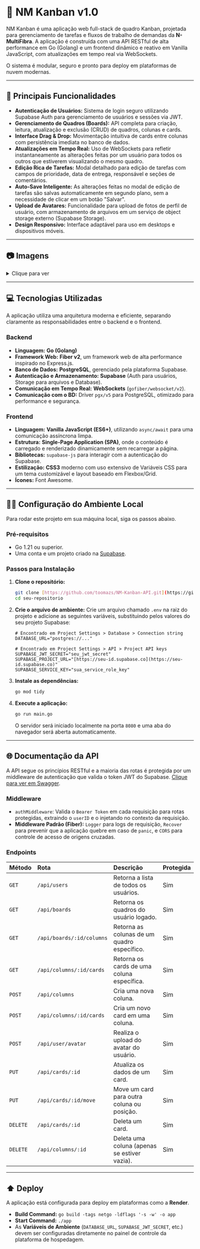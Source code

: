 # 💙 NM Kanban v1.0

NM Kanban é uma aplicação web full-stack de quadro Kanban, projetada para gerenciamento de tarefas e fluxos de trabalho de demandas da **N-MultiFibra**. A aplicação é construída com uma API RESTful de alta performance em Go (Golang) e um frontend dinâmico e reativo em Vanilla JavaScript, com atualizações em tempo real via WebSockets.

O sistema é modular, seguro e pronto para deploy em plataformas de nuvem modernas.

---

## 🚀 Principais Funcionalidades

-   **Autenticação de Usuários:** Sistema de login seguro utilizando Supabase Auth para gerenciamento de usuários e sessões via JWT.
-   **Gerenciamento de Quadros (Boards):** API completa para criação, leitura, atualização e exclusão (CRUD) de quadros, colunas e cards.
-   **Interface Drag & Drop:** Movimentação intuitiva de cards entre colunas com persistência imediata no banco de dados.
-   **Atualizações em Tempo Real:** Uso de WebSockets para refletir instantaneamente as alterações feitas por um usuário para todos os outros que estiverem visualizando o mesmo quadro.
-   **Edição Rica de Tarefas:** Modal detalhado para edição de tarefas com campos de prioridade, data de entrega, responsável e seções de comentários.
-   **Auto-Save Inteligente:** As alterações feitas no modal de edição de tarefas são salvas automaticamente em segundo plano, sem a necessidade de clicar em um botão "Salvar".
-   **Upload de Avatares:** Funcionalidade para upload de fotos de perfil de usuário, com armazenamento de arquivos em um serviço de object storage externo (Supabase Storage).
-   **Design Responsivo:** Interface adaptável para uso em desktops e dispositivos móveis.

---

## 📷 Imagens

<details> 
  <summary> Clique para ver </summary>

- Login <br> <br>
  <img src="https://i.imgur.com/16a5u0j.png" width="500"/><br><br>

- Aba Suporte <br> <br>
  <img src="https://i.imgur.com/Q02j193.png" width="500"/><br><br>

- Cards e Prioridade por Cor <br> <br>
  <img src="https://i.imgur.com/3SHH9P9.png" width="400"/><br><br>

- Cards com Data de Entrega longe, próxima ou atrasada <br> <br>
  <img src="https://i.imgur.com/qKiTeHi.png" width="400"/><br><br>  

- Modal de Nova Tarefa <br> <br>
  <img src="https://i.imgur.com/WhSPzrM.png" width="550"/><br><br>  

- Modal de Editar Tarefa <br> <br>
  <img src="https://i.imgur.com/N3BYWMB.png" width="550"/><br><br>  

  
</details>

---

## 💻 Tecnologias Utilizadas

A aplicação utiliza uma arquitetura moderna e eficiente, separando claramente as responsabilidades entre o backend e o frontend.

### Backend

-   **Linguagem:** **Go (Golang)**
-   **Framework Web:** **Fiber v2**, um framework web de alta performance inspirado no Express.js.
-   **Banco de Dados:** **PostgreSQL**, gerenciado pela plataforma Supabase.
-   **Autenticação e Armazenamento:** **Supabase** (Auth para usuários, Storage para arquivos e Database).
-   **Comunicação em Tempo Real:** **WebSockets** (`gofiber/websocket/v2`).
-   **Comunicação com o BD:** Driver `pgx/v5` para PostgreSQL, otimizado para performance e segurança.

### Frontend

-   **Linguagem:** **Vanilla JavaScript (ES6+)**, utilizando `async/await` para uma comunicação assíncrona limpa.
-   **Estrutura:** **Single-Page Application (SPA)**, onde o conteúdo é carregado e renderizado dinamicamente sem recarregar a página.
-   **Bibliotecas:** `supabase-js` para interagir com a autenticação do Supabase.
-   **Estilização:** **CSS3** moderno com uso extensivo de Variáveis CSS para um tema customizável e layout baseado em Flexbox/Grid.
-   **Ícones:** Font Awesome.

---

## 🧑‍💻 Configuração do Ambiente Local

Para rodar este projeto em sua máquina local, siga os passos abaixo.

### Pré-requisitos

-   Go 1.21 ou superior.
-   Uma conta e um projeto criado na [Supabase](https://supabase.com/).

### Passos para Instalação

1.  **Clone o repositório:**
    ```bash
    git clone [https://github.com/toomazs/NM-Kanban-API.git](https://github.com/toomazs/NM-Kanban-API.git)
    cd seu-repositorio
    ```

2.  **Crie o arquivo de ambiente:**
    Crie um arquivo chamado `.env` na raiz do projeto e adicione as seguintes variáveis, substituindo pelos valores do seu projeto Supabase:
    ```env
    # Encontrado em Project Settings > Database > Connection string
    DATABASE_URL="postgres://..."

    # Encontrado em Project Settings > API > Project API keys
    SUPABASE_JWT_SECRET="seu_jwt_secret"
    SUPABASE_PROJECT_URL="[https://seu-id.supabase.co](https://seu-id.supabase.co)"
    SUPABASE_SERVICE_KEY="sua_service_role_key"
    ```

3.  **Instale as dependências:**
    ```bash
    go mod tidy
    ```

4.  **Execute a aplicação:**
    ```bash
    go run main.go
    ```

    O servidor será iniciado localmente na porta `8080` e uma aba do navegador será aberta automaticamente.

---

## 🌐 Documentação da API

A API segue os princípios RESTful e a maioria das rotas é protegida por um middleware de autenticação que valida o token JWT do Supabase.
[Clique para ver em Swagger](https://app.swaggerhub.com/apis-docs/tomazinc/n-multifibra_kanban_api/1.0.0).

### Middleware

-   `authMiddleware`: Valida o `Bearer Token` em cada requisição para rotas protegidas, extraindo o `userID` e o injetando no contexto da requisição.
-   **Middleware Padrão (Fiber):** `Logger` para logs de requisição, `Recover` para prevenir que a aplicação quebre em caso de `panic`, e `CORS` para controle de acesso de origens cruzadas.

### Endpoints

| Método   | Rota                    | Descrição                                         | Protegida |
| :------- | :---------------------- | :------------------------------------------------ | :-------- |
| `GET`    | `/api/users`            | Retorna a lista de todos os usuários.             | Sim       |
| `GET`    | `/api/boards`           | Retorna os quadros do usuário logado.             | Sim       |
| `GET`    | `/api/boards/:id/columns` | Retorna as colunas de um quadro específico.         | Sim       |
| `GET`    | `/api/columns/:id/cards`  | Retorna os cards de uma coluna específica.          | Sim       |
| `POST`   | `/api/columns`          | Cria uma nova coluna.                             | Sim       |
| `POST`   | `/api/columns/:id/cards`  | Cria um novo card em uma coluna.                  | Sim       |
| `POST`   | `/api/user/avatar`      | Realiza o upload do avatar do usuário.            | Sim       |
| `PUT`    | `/api/cards/:id`        | Atualiza os dados de um card.                     | Sim       |
| `PUT`    | `/api/cards/:id/move`   | Move um card para outra coluna ou posição.        | Sim       |
| `DELETE` | `/api/cards/:id`        | Deleta um card.                                   | Sim       |
| `DELETE` | `/api/columns/:id`      | Deleta uma coluna (apenas se estiver vazia).      | Sim       |

---

## ⬆️ Deploy

A aplicação está configurada para deploy em plataformas como a **Render**.

-   **Build Command:** `go build -tags netgo -ldflags '-s -w' -o app`
-   **Start Command:** `./app`
-   As **Variáveis de Ambiente** (`DATABASE_URL`, `SUPABASE_JWT_SECRET`, etc.) devem ser configuradas diretamente no painel de controle da plataforma de hospedagem.
